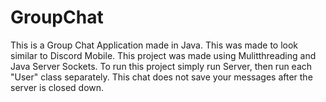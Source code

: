 # GroupChat
This is a Group Chat Application made in Java. This was made to look similar to Discord Mobile. 
This project was made using Mulitthreading and Java Server Sockets. 
To run this project simply run Server, then run each "User" class separately. 
This chat does not save your messages after the server is closed down. 
